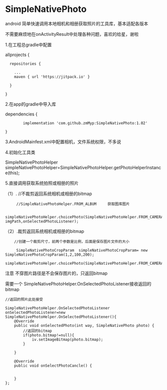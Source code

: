 # SimpleNativePhoto
android  简单快速调用本地相机和相册获取照片的工具库，基本适配各版本

不需要麻烦地在onActivityResult中处理各种问题，喜欢的给星，谢啦

1.在工程总gradle中配置

  allprojects {
  
      repositories {
      
        ...
        maven { url 'https://jitpack.io' }
	
      }
      
    }
    
  
 2.在app的gradle中导入库
 
  dependencies {
  
	        implementation 'com.github.zmMyp:SimpleNativePhoto:1.02'
		
	}
  
 3.AndroidMainfest.xml中配置相机，文件系统权限，不多说
 
 4.初始化工具类
 
 
  SimpleNativePhotoHelper simpleNativePhotoHelper=SimpleNativePhotoHelper.getPhotoHelperInstance(this);
  
5.直接调用获取系统拍照或相册的照片

   （1）. //不裁剪返回系统相机或相册的bitmap
   
         //SimpleNativePhotoHelper.FROM_ALBUM     获取图库图片
	 
         simpleNativePhotoHelper.choicePhoto(SimpleNativePhotoHelper.FROM_CAMERA, imgPath,onSelectedPhotoListener);
   
   （2）.裁剪返回系统相机或相册的bitmap
   
        //创建一个裁剪尺寸，前两个参数是比例，后面是保存图片文件的大小
	
         SimpleNativePhotoCropParam  simpleNativePhotoCropParam= new SimpleNativePhotoCropParam(1,2,100,200);
            simpleNativePhotoHelper.choicePhoto(SimpleNativePhotoHelper.FROM_CAMERA,imgPath,onSelectedPhotoListener,simpleNativePhotoCropParam);
 
 
 注意 不穿图片路径是不会保存图片的，只返回bitmap 
 
   需要一个 SimpleNativePhotoHelper.OnSelectedPhotoListener接收返回的bitmap
   
    //返回的照片此处接受
    
    SimpleNativePhotoHelper.OnSelectedPhotoListener onSelectedPhotoListener=new SimpleNativePhotoHelper.OnSelectedPhotoListener(){
        @Override
        public void onSelectedPhoto(int way, SimpleNativePhoto photo) {
            //返回的bitmap
            if(photo.bitmap!=null){
                iv.setImageBitmap(photo.bitmap);
            }

        }

        @Override
        public void onSelectPhotoCancle() {


        }
    };
   
